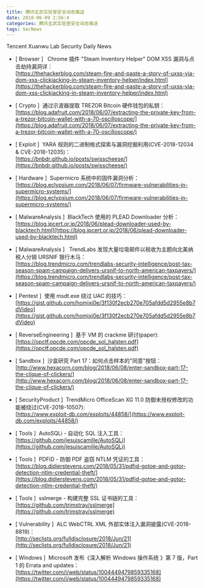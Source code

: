 ```yaml
---
title: 腾讯玄武实验室安全动态推送
date: 2018-06-09 2:56:4
categories: 腾讯玄武实验室安全动态推送
tags: SecNews
---
```


Tencent Xuanwu Lab Security Daily News  
* [ Browser ]   Chrome 插件 "Steam Inventory Helper" DOM XSS 漏洞与点击劫持漏洞详：   
[https://thehackerblog.com/steam-fire-and-paste-a-story-of-uxss-via-dom-xss-clickjacking-in-steam-inventory-helper/index.html](https://thehackerblog.com/steam-fire-and-paste-a-story-of-uxss-via-dom-xss-clickjacking-in-steam-inventory-helper/index.html)  

* [ Crypto ]  通过示波器提取 TREZOR Bitcoin 硬件钱包的私钥：   
[https://blog.adafruit.com/2018/06/07/extracting-the-private-key-from-a-trezor-bitcoin-wallet-with-a-70-oscilloscope/](https://blog.adafruit.com/2018/06/07/extracting-the-private-key-from-a-trezor-bitcoin-wallet-with-a-70-oscilloscope/)  

* [ Exploit ]  YARA 规则的二进制格式探索与漏洞挖掘利用(CVE-2018-12034 &amp; CVE-2018-12035)：   
[https://bnbdr.github.io/posts/swisscheese/](https://bnbdr.github.io/posts/swisscheese/)  

* [ Hardware ]  Supermicro 系统中的固件漏洞分析：   
[https://blog.eclypsium.com/2018/06/07/firmware-vulnerabilities-in-supermicro-systems/](https://blog.eclypsium.com/2018/06/07/firmware-vulnerabilities-in-supermicro-systems/)  

* [ MalwareAnalysis ]  BlackTech 使用的 PLEAD Downloader 分析：   
[https://blog.jpcert.or.jp/2018/06/plead-downloader-used-by-blacktech.html](https://blog.jpcert.or.jp/2018/06/plead-downloader-used-by-blacktech.html)  

* [ MalwareAnalysis ]   TrendLabs 发现大量垃圾邮件以税收为主题向北美纳税人分销 URSNIF 银行木马：   
[https://blog.trendmicro.com/trendlabs-security-intelligence/post-tax-season-spam-campaign-delivers-ursnif-to-north-american-taxpayers/](https://blog.trendmicro.com/trendlabs-security-intelligence/post-tax-season-spam-campaign-delivers-ursnif-to-north-american-taxpayers/)  

* [ Pentest ]  使用 msdt.exe 绕过 UAC 的技巧：   
[https://gist.github.com/homjxi0e/3f130f2ecb270e705afdd5d2955e8b7dVideo](https://gist.github.com/homjxi0e/3f130f2ecb270e705afdd5d2955e8b7dVideo)  

* [ ReverseEngineering ]  基于 VM 的 crackme 研讨(paper):   
[https://opctf.opcde.com/opcde_sol_halsten.pdf](https://opctf.opcde.com/opcde_sol_halsten.pdf)  

* [ Sandbox ]  沙盒研究 Part 17：如何点击样本的"同意"按钮：   
[http://www.hexacorn.com/blog/2018/06/08/enter-sandbox-part-17-the-clique-of-clickers/](http://www.hexacorn.com/blog/2018/06/08/enter-sandbox-part-17-the-clique-of-clickers/)  

* [ SecurityProduct ]  TrendMicro OfficeScan XG 11.0 防御未授权修改的功能被绕过(CVE-2018-10507):   
[https://www.exploit-db.com/exploits/44858/](https://www.exploit-db.com/exploits/44858/)  

* [ Tools ]  AutoSQLi - 自动化 SQL 注入工具：   
[https://github.com/jesuiscamille/AutoSQLi](https://github.com/jesuiscamille/AutoSQLi)  

* [ Tools ]  PDFiD - 防御 PDF 盗窃 NTLM 凭证的工具：   
[https://blog.didierstevens.com/2018/05/31/pdfid-gotoe-and-gotor-detection-ntlm-credential-theft/](https://blog.didierstevens.com/2018/05/31/pdfid-gotoe-and-gotor-detection-ntlm-credential-theft/)  

* [ Tools ]  sslmerge - 构建完整 SSL 证书链的工具：   
[https://github.com/trimstray/sslmerge](https://github.com/trimstray/sslmerge)  

* [ Vulnerability ]  ALC WebCTRL XML 外部实体注入漏洞披露(CVE-2018-8819)：   
[http://seclists.org/fulldisclosure/2018/Jun/21](http://seclists.org/fulldisclosure/2018/Jun/21)  

* [ Windows ]  Microsoft 发布《深入解析 Windows 操作系统 》第 7 版，Part 1 的 Errata and updates：   
[https://twitter.com/i/web/status/1004449479859335168](https://twitter.com/i/web/status/1004449479859335168)  

